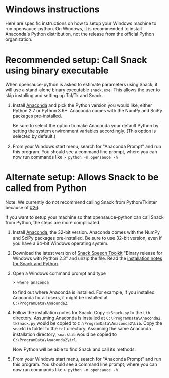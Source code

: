 Windows instructions
====================

Here are specific instructions on how to setup your Windows machine to run
opensauce-python.  On Windows, it is recommended to install Anaconda's Python
distribution, not the release from the official Python organization.

# Recommended setup: Call Snack using binary executable

When opensauce-python is asked to estimate parameters using Snack, it will use
a stand-alone binary executable `snack.exe`.  This allows the user to skip
installing and setting up Tcl/Tk and Snack.

1.  Install [Anaconda](https://www.continuum.io/) and pick the Python version
    you would like, either Python 2.7 or Python 3.6+.  Anaconda comes with the
    NumPy and SciPy packages pre-installed.

    Be sure to select the option to make Anaconda your default Python by
    setting the system environment variables accordingly.  (This option is
    selected by default.)

2.  From your Windows start menu, search for "Anaconda Prompt" and run this
    program.  You should see a command line prompt, where you can now run
    commands like `> python -m opensauce -h`

# Alternate setup: Allows Snack to be called from Python

Note: We currently do not recommend calling Snack from Python/Tkinter because
of [#26](https://github.com/voicesauce/opensauce-python/issues/26).

If you want to setup your machine so that opensauce-python can call Snack from
Python, the steps are more complicated.

1.  Install [Anaconda](https://www.continuum.io/), the 32-bit version.
    Anaconda comes with the NumPy and SciPy packages pre-installed.  Be sure to
    use 32-bit version, even if you have a 64-bit Windows operating system.

2.  Download the latest version of
    [Snack Speech Toolkit](http://www.speech.kth.se/snack/) "Binary release for
    Windows with Python 2.3" and unzip the file.  Read the
    [installation notes for Snack and Python](http://www.speech.kth.se/snack/pyinstall.html).

3.  Open a Windows command prompt and type

        > where anaconda

    to find out where Anaconda is installed. For example, if you installed
    Anaconda for all users, it might be installed at
    `C:\ProgramData\Anaconda2`.

4.  Follow the installation notes for Snack.  Copy `tkSnack.py` to the `Lib`
    directory.  Assuming Anaconda is installed at `C:\ProgramData\Anaconda2`,
    `tkSnack.py` would be copied to `C:\ProgramData\Anaconda2\Lib`.  Copy the
    `snacklib` folder to the `tcl` directory.  Assuming the same Anaconda
    installation directory, `snacklib` would be copied to
    `C:\ProgramData\Anaconda2\tcl`.

    Now Python will be able to find Snack and call its methods.

5.  From your Windows start menu, search for "Anaconda Prompt" and run this
    program.  You should see a command line prompt, where you can now run
    commands like `> python -m opensauce -h`
